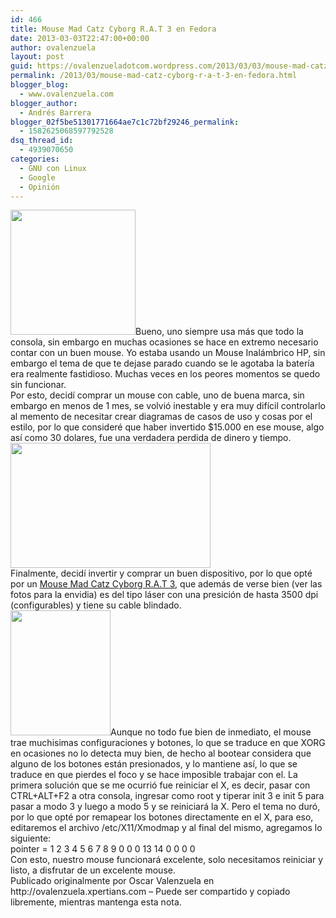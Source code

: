 ```yaml
---
id: 466
title: Mouse Mad Catz Cyborg R.A.T 3 en Fedora
date: 2013-03-03T22:47:00+00:00
author: ovalenzuela
layout: post
guid: https://ovalenzueladotcom.wordpress.com/2013/03/03/mouse-mad-catz-cyborg-r-a-t-3-en-fedora
permalink: /2013/03/mouse-mad-catz-cyborg-r-a-t-3-en-fedora.html
blogger_blog:
  - www.ovalenzuela.com
blogger_author:
  - Andrés Barrera
blogger_02f5be51301771664ae7c1c72bf29246_permalink:
  - 1582625068597792528
dsq_thread_id:
  - 4939070650
categories:
  - GNU con Linux
  - Google
  - Opinión
---
```

<div>
  <a href="http://www.ovalenzuela.com/wp-content/uploads/2016/02/9ddd2-r3_4.jpg"><img border="0" height="200" src="http://www.ovalenzuela.com/wp-content/uploads/2016/02/9ddd2-r3_4.jpg?w=300" width="200" /></a><span>Bueno, uno siempre usa más que todo la consola, sin embargo en muchas ocasiones se hace en extremo necesario contar con un buen mouse. Yo estaba usando un Mouse Inalámbrico HP, sin embargo el tema de que te dejase parado cuando se le agotaba la batería era realmente fastidioso. Muchas veces en los peores momentos se quedo sin funcionar.</span>
</div>

<div>
  <span>Por esto, decidí comprar un mouse con cable, uno de buena marca, sin embargo en menos de 1 mes, se volvió inestable y era muy difícil controlarlo al memento de necesitar crear diagramas de casos de uso y cosas por el estilo, por lo que consideré que haber invertido $15.000 en ese mouse, algo así como 30 dolares, fue una verdadera perdida de dinero y tiempo.</span>
</div>

<div>
  <a href="http://www.ovalenzuela.com/wp-content/uploads/2016/02/1b798-rat-3.jpg"><img border="0" height="200" src="http://www.ovalenzuela.com/wp-content/uploads/2016/02/1b798-rat-3.jpg?w=300" width="320" /></a>
</div>

<div>
  <span>Finalmente, decidí invertir y comprar un buen dispositivo, por lo que opté por un <a href="http://www.cyborggaming.com/prod/rat3.htm" rel="nofollow" target="_blank">Mouse Mad Catz Cyborg R.A.T 3</a>, que además de verse bien (ver las fotos para la envidia) es del tipo láser con una presición de hasta 3500 dpi (configurables) y tiene su cable blindado.</span>
</div>

<div>
  <a href="http://www.ovalenzuela.com/wp-content/uploads/2016/02/d0896-28512_cyborg-rat-3-gaming-mouse-3302964-5.jpeg"><img border="0" height="200" src="http://www.ovalenzuela.com/wp-content/uploads/2016/02/d0896-28512_cyborg-rat-3-gaming-mouse-3302964-5.jpeg?w=240" width="160" /></a><span>Aunque no todo fue bien de inmediato, el mouse trae muchisimas configuraciones y botones, lo que se traduce en que XORG en ocasiones no lo detecta muy bien, de hecho al bootear considera que alguno de los botones están presionados, y lo mantiene así, lo que se traduce en que pierdes el foco y se hace imposible trabajar con el. La primera solución que se me ocurrió fue reiniciar el X, es decir, pasar con CTRL+ALT+F2 a otra consola, ingresar como root y tiperar init 3 e init 5 para pasar a modo 3 y luego a modo 5 y se reiniciará la X. Pero el tema no duró, por lo que opté por remapear los botones directamente en el X, para eso, editaremos el archivo /etc/X11/Xmodmap y al final del mismo, agregamos lo siguiente:</span>
</div>

<div>
  <span>pointer = 1 2 3 4 5 6 7 8 9 0 0 0 13 14 0 0 0 0</span>
</div>

<div>
  <span>Con esto, nuestro mouse funcionará excelente, solo necesitamos reiniciar y listo, a disfrutar de un excelente </span><span>mouse</span><span>.</span>
</div>

<div>
</div>

<div>
  Publicado originalmente por Oscar Valenzuela en http://ovalenzuela.xpertians.com &#8211; Puede ser compartido y copiado libremente, mientras mantenga esta nota.
</div>